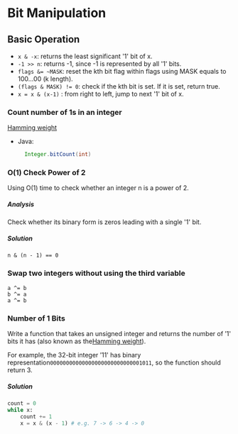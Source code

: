 # Bit Manipulation

## Basic Operation

* `x & -x`: returns the least significant '1' bit of x.
* `-1 >> n`: returns -1, since -1 is represented by all '1' bits.
* `flags &= ~MASK`: reset the kth bit flag within flags using MASK equals to 100...00 \(k length\).
* `(flags & MASK) != 0`: check if the kth bit is set. If it is set, return true.
* `x = x & (x-1)` : from right to left, jump to next '1' bit of x.

### Count number of 1s in an integer

[Hamming weight](http://en.wikipedia.org/wiki/Hamming_weight)

* Java:

  ```java
    Integer.bitCount(int)
  ```

### O\(1\) Check Power of 2

Using O\(1\) time to check whether an integer n is a power of 2.

##### Analysis

Check whether its binary form is zeros leading with a single '1' bit.

##### Solution

```
n & (n - 1) == 0
```

### Swap two integers without using the third variable

```
a ^= b
b ^= a
a ^= b
```

### Number of 1 Bits

Write a function that takes an unsigned integer and returns the number of ’1' bits it has \(also known as the[Hamming weight](http://en.wikipedia.org/wiki/Hamming_weight)\).

For example, the 32-bit integer ’11' has binary representation`00000000000000000000000000001011`, so the function should return 3.

##### Solution

```python
count = 0
while x:
    count += 1
    x = x & (x - 1) # e.g. 7 -> 6 -> 4 -> 0
```



